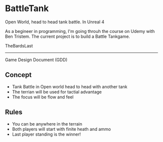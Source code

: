 # BattleTank
Open World, head to head tank battle.  In Unreal 4

As a begineer in programming, I'm going throuh the course on Udemy with Ben Tristem. 
The current project is to build a Battle Tankgame. 

TheBardsLast

---

Game Design Document (GDD)
## Concept
* Tank Battle in Open world head to head with another tank
* The terrian will be used for tactial advantage
* The focus will be flow and feel

## Rules
* You can be anywhere in the terrain
* Both players will start with finite heath and ammo
* Last player standing is the winner!


